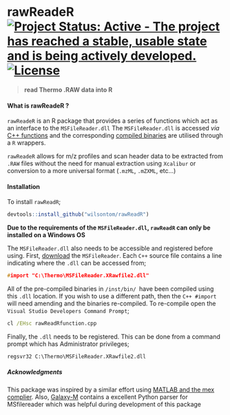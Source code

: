 # rawReadeR [![Project Status: Active - The project has reached a stable, usable state and is being actively developed.](http://www.repostatus.org/badges/latest/active.svg)](http://www.repostatus.org/#active) [![License](https://img.shields.io/badge/license-GNU%20General%20Public%20License%20v3.0-blue.svg "GNU GPL v3.0")](https://raw.githubusercontent.com/wilsontom/rawReadeR/blob/master/LICENSE)

 > __read Thermo .RAW data into R__

#### What is rawReadeR ?

`rawReadeR` is an R package that provides a series of functions which act as an interface to the `MSFileReader.dll` The `MSFileReader.dll` is accessed _via_ [C++ functions](https://github.com/wilsontom/rawReadeR/tree/master/inst/src) and the corresponding [compiled binaries]( https://github.com/wilsontom/rawReadeR/tree/master/inst/bin) are utilised through a `R` wrappers.

`rawReadeR` allows for m/z profiles and scan header data to be extracted from `.RAW` files without the need for manual extraction using `Xcalibur` or conversion to a more universal format (`.mzML`, `.mZXML`, etc...)

#### Installation

To install `rawReadR`;
```R
devtools::install_github("wilsontom/rawReadR")
```
__Due to the requirements of the `MSFileReader.dll`, `rawReadR` can only be installed on a Windows OS__

The `MSFileReader.dll` also needs to be accessible and registered before using. First, [download](https://thermo.flexnetoperations.com/control/thmo/login?nextURL=%2Fcontrol%2Fthmo%2Fdownload%3Felement%3D6306677) the `MSFileReader`. Each `C++` source file contains a line indicating where the `.dll` can be accessed from;

```cpp
#import "C:\Thermo\MSFileReader.XRawfile2.dll"
```
All of the pre-compiled binaries in `/inst/bin/ `have been compiled using this `.dll` location.  If you wish to use a different path, then the `C++ #import` will need amending and the binaries re-compiled. To re-compile open the `Visual Studio Developers Command Prompt`;

```bat
cl /EHsc rawReadRfunction.cpp
```
Finally, the `.dll` needs to be registered. This can be done from a command prompt which has Administrator privileges;

```bat
regsvr32 C:\Thermo\MSFileReader.XRawfile2.dll
```


##### Acknowledgments

This package was inspired by a similar effort using [MATLAB and the mex complier](https://github.com/jgoldford/msfilereader-matlab-api). Also, [Galaxy-M](https://github.com/Viant-Metabolomics/Galaxy-M) contains a excellent Python parser for MSfilereader which was helpful during development of this package
